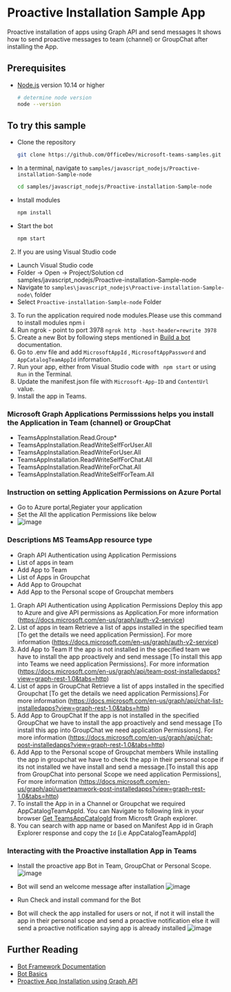 # Proactive Installation Sample App
Proactive installation of apps using Graph API and send messages
It shows how to send proactive messages to team (channel) or GroupChat after installing the App.

## Prerequisites

- [Node.js](https://nodejs.org) version 10.14 or higher

    ```bash
    # determine node version
    node --version
    ```

## To try this sample

- Clone the repository
    ```bash
    git clone https://github.com/OfficeDev/microsoft-teams-samples.git
    ```
- In a terminal, navigate to `samples/javascript_nodejs/Proactive-installation-Sample-node`
    ```bash
    cd samples/javascript_nodejs/Proactive-installation-Sample-node
    ```
- Install modules
    ```bash
    npm install
    ```
- Start the bot
    ```bash
    npm start
    ```

2. If you are using Visual Studio code
- Launch Visual Studio code
- Folder -> Open -> Project/Solution
    cd samples/javascript_nodejs/Proactive-installation-Sample-node
- Navigate to ```samples\javascript_nodejs\Proactive-installation-Sample-node\``` folder
- Select ```Proactive-installation-Sample-node``` Folder
3. To run the application required  node modules.Please use this command to install modules npm i
4. Run ngrok - point to port 3978
   ```ngrok http -host-header=rewrite 3978```
5. Create a new Bot by following steps mentioned in [Build a bot](https://docs.microsoft.com/en-us/microsoftteams/platform/bots/what-are-bots?view=msteams-client-js-latest#build--a-bot-for-teams-with-the-microsoft-bot-framework) documentation.
6. Go to .env file  and add ```MicrosoftAppId``` ,  ```MicrosoftAppPassword``` and ``` AppCatalogTeamAppId ``` information.
7. Run your app, either from Visual Studio code  with ``` npm start``` or using ``` Run``` in the Terminal.
8. Update the manifest.json file with ```Microsoft-App-ID``` and ```ContentUrl``` value.
9. Install the app in Teams.


### Microsoft Graph Applications Permisssions helps you install the Application in Team (channel) or GroupChat

- TeamsAppInstallation.Read.Group*
- TeamsAppInstallation.ReadWriteSelfForUser.All
- TeamsAppInstallation.ReadWriteForUser.All
- TeamsAppInstallation.ReadWriteSelfForChat.All
- TeamsAppInstallation.ReadWriteForChat.All
- TeamsAppInstallation.ReadWriteSelfForTeam.All

### Instruction on setting  Application Permissions on Azure Portal   
- Go to Azure portal,Regiater your application
- Set the All the application Permissions like below
- ![image](https://user-images.githubusercontent.com/85157377/121150027-cc018780-c860-11eb-9c0b-581903c33878.png)

### Descriptions MS TeamsApp resource type

- Graph API Authentication  using Application Permissions
- List of apps in team 
- Add App to Team
- List of Apps in Groupchat
- Add App to Groupchat
- Add App to the Personal scope of Groupchat members


1. Graph API Authentication  using Application Permissions
    Deploy this app to Azure and give API permissions as Application.For more information (https://docs.microsoft.com/en-us/graph/auth-v2-service)
2. List of apps in team
    Retrieve a list of apps installed in the specified team [To get the details we need application Permission].
    For more information (https://docs.microsoft.com/en-us/graph/auth-v2-service)
3. Add App to Team
    If the app is not installed  in the specified team  we have to install the app proactively and send message [To install this app into Teams we need application Permissions].
    For more information (https://docs.microsoft.com/en-us/graph/api/team-post-installedapps?view=graph-rest-1.0&tabs=http)
4. List of apps in GroupChat
    Retrieve a list of apps installed in the specified Groupchat [To get the details we need application Permissions].For more information (https://docs.microsoft.com/en-us/graph/api/chat-list-installedapps?view=graph-rest-1.0&tabs=http)
5. Add App to GroupChat
    If the app is not installed  in the specified GroupChat  we have to install the app proactively and send message [To install this app into GroupChat we need application Permissions].
    For more information (https://docs.microsoft.com/en-us/graph/api/chat-post-installedapps?view=graph-rest-1.0&tabs=http)
6. Add App to the Personal scope of Groupchat members
    While installing the app in groupchat we have to check the app in their personal scope if its not installed we have install and send a message.[To install this app from  GroupChat into personal Scope we need application Permissions], For more information (https://docs.microsoft.com/en-us/graph/api/userteamwork-post-installedapps?view=graph-rest-1.0&tabs=http)
7.  To install the App in in a Channel or Groupchat we required AppCatalogTeamAppId. You can Navigate to following link in your browser [Get TeamsAppCatalogId](https://developer.microsoft.com/en-us/graph/graph-explorer?request=appCatalogs%2FteamsApps%3F%24filter%3DdistributionMethod%20eq%20'organization'&method=GET&version=v1.0&GraphUrl=https://graph.microsoft.com) from Microsft Graph explorer.
8. You can  search with app name or based on Manifest App id  in Graph Explorer response and copy the `Id` [i.e AppCatalogTeamAppId]

### Interacting with the Proactive installation App in Teams
- Install the proactive app Bot in Team, GroupChat or Personal Scope.
![image](https://user-images.githubusercontent.com/50989436/120750023-3ba30a00-c523-11eb-9065-3a6b3ec706ab.png)

- Bot will send an welcome message after installation
![image](https://user-images.githubusercontent.com/50989436/120749546-6ccf0a80-c522-11eb-84a8-2191b1dcb08f.png)
- Run Check and install command for the Bot
- Bot will check the app installed for users or not, if not it will install the app in their personal scope and send a proactive notification else it will send a proactive notification saying app is already installed
![image](https://user-images.githubusercontent.com/50989436/120749801-d51dec00-c522-11eb-8eb9-5243eb9fe470.png)



## Further Reading

- [Bot Framework Documentation](https://docs.botframework.com)
- [Bot Basics](https://docs.microsoft.com/azure/bot-service/bot-builder-basics?view=azure-bot-service-4.0)
- [Proactive App Installation using Graph API](https://docs.microsoft.com/en-us/microsoftteams/platform/graph-api/proactive-bots-and-messages/graph-proactive-bots-and-messages?tabs=nodejs)
